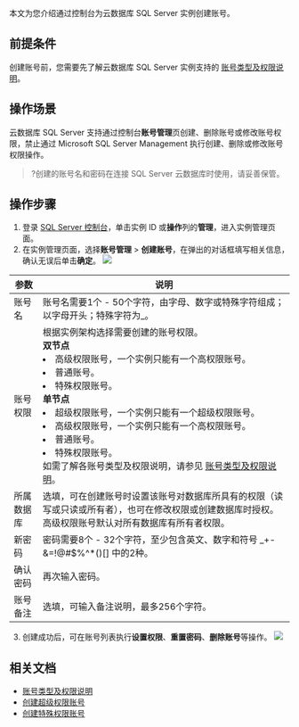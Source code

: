 
本文为您介绍通过控制台为云数据库 SQL Server 实例创建账号。
## 前提条件
创建账号前，您需要先了解云数据库 SQL Server 实例支持的 [账号类型及权限说明]()。
## 操作场景
云数据库 SQL Server 支持通过控制台**账号管理**页创建、删除账号或修改账号权限，禁止通过 Microsoft SQL Server Management 执行创建、删除或修改账号权限操作。
>?创建的账号名和密码在连接 SQL Server 云数据库时使用，请妥善保管。
>

## 操作步骤
1. 登录 [SQL Server 控制台](https://console.cloud.tencent.com/sqlserver)，单击实例 ID 或**操作**列的**管理**，进入实例管理页面。
2. 在实例管理页面，选择**账号管理** > **创建账号**，在弹出的对话框填写相关信息，确认无误后单击**确定**。
![](https://qcloudimg.tencent-cloud.cn/raw/8f230462835d4e90728b7bb5d0fe9209.png)

| 参数 | 说明 | 
|---------|---------|
| 账号名 | 账号名需要1个 - 50个字符，由字母、数字或特殊字符组成；以字母开头；特殊字符为\_。 | 
| 账号权限 | 根据实例架构选择需要创建的账号权限。<br>**双节点**<li>高级权限账号，一个实例只能有一个高权限账号。<li>普通账号。<li>特殊权限账号。<br>**单节点**<li>超级权限账号，一个实例只能有一个超级权限账号。<li>高级权限账号，一个实例只能有一个高权限账号。<li>普通账号。<li>特殊权限账号。<br>如需了解各账号类型及权限说明，请参见 [账号类型及权限说明]()。 | 
|所属数据库 |选填，可在创建账号时设置该账号对数据库所具有的权限（读写或只读或所有者），也可在修改权限或创建数据库时授权。高级权限账号默认对所有数据库有所有者权限。|
| 新密码 | 密码需要8个 - 32个字符，至少包含英文、数字和符号 \_+-&=!@#$%^\*()[] 中的2种。|
| 确认密码 | 再次输入密码。 |
| 账号备注 | 选填，可输入备注说明，最多256个字符。 |

3. 创建成功后，可在账号列表执行**设置权限**、**重置密码**、**删除账号**等操作。
![](https://qcloudimg.tencent-cloud.cn/raw/f7813d859fb3de2adf09afeb10fc22ba.png)

## 相关文档
- [账号类型及权限说明]()
- [创建超级权限账号]()
- [创建特殊权限账号]()
